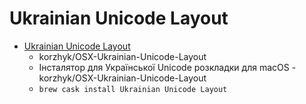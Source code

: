 # Ukrainian Unicode Layout
- [Ukrainian Unicode Layout](https://github.com/korzhyk/OSX-Ukrainian-Unicode-Layout)
  -  korzhyk/OSX-Ukrainian-Unicode-Layout
  - Інсталятор для Української Unicode розкладки для macOS - korzhyk/OSX-Ukrainian-Unicode-Layout
  - `brew cask install Ukrainian Unicode Layout`
